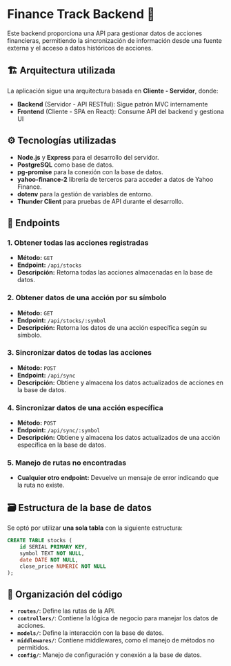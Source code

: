 # Finance Track Backend 🏦

Este backend proporciona una API para gestionar datos de acciones financieras, permitiendo la sincronización de información desde una fuente externa y el acceso a datos históricos de acciones.

## 🏗️ Arquitectura utilizada

La aplicación sigue una arquitectura basada en **Cliente - Servidor**, donde:

-   **Backend** (Servidor - API RESTful): Sigue patrón MVC internamente  
-   **Frontend** (Cliente - SPA en React): Consume API del backend y gestiona UI

## ⚙ Tecnologías utilizadas 

-   **Node.js** y **Express** para el desarrollo del servidor.
-   **PostgreSQL** como base de datos.
-   **pg-promise** para la conexión con la base de datos.
-   **yahoo-finance-2** librería de terceros para acceder a datos de Yahoo Finance.
-   **dotenv** para la gestión de variables de entorno.
-   **Thunder Client** para pruebas de API durante el desarrollo.

## 🚩 Endpoints

### 1. Obtener todas las acciones registradas

-   **Método:** `GET`
-   **Endpoint:** `/api/stocks`
-   **Descripción:** Retorna todas las acciones almacenadas en la base de datos.

### 2. Obtener datos de una acción por su símbolo

-   **Método:** `GET`
-   **Endpoint:** `/api/stocks/:symbol`
-   **Descripción:** Retorna los datos de una acción específica según su símbolo.

### 3. Sincronizar datos de todas las acciones

-   **Método:** `POST`
-   **Endpoint:** `/api/sync`
-   **Descripción:** Obtiene y almacena los datos actualizados de acciones en la base de datos.

### 4. Sincronizar datos de una acción específica

-   **Método:** `POST`
-   **Endpoint:** `/api/sync/:symbol`
-   **Descripción:** Obtiene y almacena los datos actualizados de una acción específica en la base de datos.

### 5. Manejo de rutas no encontradas

-   **Cualquier otro endpoint:** Devuelve un mensaje de error indicando que la ruta no existe.

## 🗃 Estructura de la base de datos

Se optó por utilizar **una sola tabla** con la siguiente estructura:

```sql
CREATE TABLE stocks (
    id SERIAL PRIMARY KEY,
    symbol TEXT NOT NULL,
    date DATE NOT NULL,
    close_price NUMERIC NOT NULL
);
```

## 📂 Organización del código

- **`routes/`**: Define las rutas de la API.
- **`controllers/`**: Contiene la lógica de negocio para manejar los datos de acciones.
- **`models/`**: Define la interacción con la base de datos.
- **`middlewares/`**: Contiene middlewares, como el manejo de métodos no permitidos.
- **`config/`**: Manejo de configuración y conexión a la base de datos.
